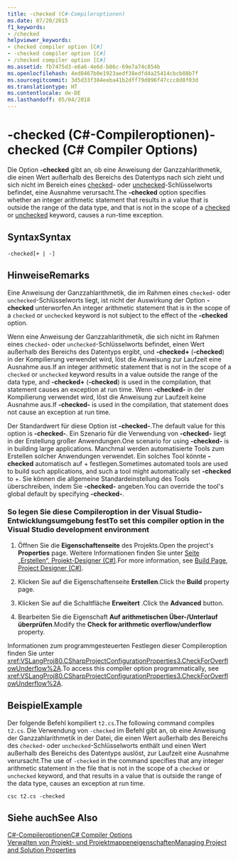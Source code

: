```yaml
---
title: -checked (C#-Compileroptionen)
ms.date: 07/20/2015
f1_keywords:
- /checked
helpviewer_keywords:
- checked compiler option [C#]
- -checked compiler option [C#]
- /checked compiler option [C#]
ms.assetid: fb7475d3-e6a6-4e6d-b86c-69e7a74c854b
ms.openlocfilehash: 4ed8467b0e1923aedf38edfd4a25414cbcb88b7f
ms.sourcegitcommit: 3d5d33f384eeba41b2dff79d096f47ccc8d8f03d
ms.translationtype: HT
ms.contentlocale: de-DE
ms.lasthandoff: 05/04/2018
---
```

# <a name="-checked-c-compiler-options"></a><span data-ttu-id="10f1a-102">-checked (C#-Compileroptionen)</span><span class="sxs-lookup"><span data-stu-id="10f1a-102">-checked (C# Compiler Options)</span></span>
<span data-ttu-id="10f1a-103">Die Option **-checked** gibt an, ob eine Anweisung der Ganzzahlarithmetik, die einen Wert außerhalb des Bereichs des Datentyps nach sich zieht und sich nicht im Bereich eines [checked](../../../csharp/language-reference/keywords/checked.md)- oder [unchecked](../../../csharp/language-reference/keywords/unchecked.md)-Schlüsselworts befindet, eine Ausnahme verursacht.</span><span class="sxs-lookup"><span data-stu-id="10f1a-103">The **-checked** option specifies whether an integer arithmetic statement that results in a value that is outside the range of the data type, and that is not in the scope of a [checked](../../../csharp/language-reference/keywords/checked.md) or [unchecked](../../../csharp/language-reference/keywords/unchecked.md) keyword, causes a run-time exception.</span></span>  
  
## <a name="syntax"></a><span data-ttu-id="10f1a-104">Syntax</span><span class="sxs-lookup"><span data-stu-id="10f1a-104">Syntax</span></span>  
  
```console  
-checked[+ | -]  
```  
  
## <a name="remarks"></a><span data-ttu-id="10f1a-105">Hinweise</span><span class="sxs-lookup"><span data-stu-id="10f1a-105">Remarks</span></span>  
 <span data-ttu-id="10f1a-106">Eine Anweisung der Ganzzahlarithmetik, die im Rahmen eines `checked`- oder `unchecked`-Schlüsselworts liegt, ist nicht der Auswirkung der Option **-checked** unterworfen.</span><span class="sxs-lookup"><span data-stu-id="10f1a-106">An integer arithmetic statement that is in the scope of a `checked` or `unchecked` keyword is not subject to the effect of the **-checked** option.</span></span>  
  
 <span data-ttu-id="10f1a-107">Wenn eine Anweisung der Ganzzahlarithmetik, die sich nicht im Rahmen eines `checked`- oder `unchecked`-Schlüsselworts befindet, einen Wert außerhalb des Bereichs des Datentyps ergibt, und **-checked+** (**-checked**) in der Kompilierung verwendet wird, löst die Anweisung zur Laufzeit eine Ausnahme aus.</span><span class="sxs-lookup"><span data-stu-id="10f1a-107">If an integer arithmetic statement that is not in the scope of a `checked` or `unchecked` keyword results in a value outside the range of the data type, and **-checked+** (**-checked**) is used in the compilation, that statement causes an exception at run time.</span></span> <span data-ttu-id="10f1a-108">Wenn **-checked-** in der Kompilierung verwendet wird, löst die Anweisung zur Laufzeit keine Ausnahme aus.</span><span class="sxs-lookup"><span data-stu-id="10f1a-108">If **-checked-** is used in the compilation, that statement does not cause an exception at run time.</span></span>  
  
 <span data-ttu-id="10f1a-109">Der Standardwert für diese Option ist **-checked-**.</span><span class="sxs-lookup"><span data-stu-id="10f1a-109">The default value for this option is **-checked-**.</span></span> <span data-ttu-id="10f1a-110">Ein Szenario für die Verwendung von **-checked-** liegt in der Erstellung großer Anwendungen.</span><span class="sxs-lookup"><span data-stu-id="10f1a-110">One scenario for using **-checked-** is in building large applications.</span></span> <span data-ttu-id="10f1a-111">Manchmal werden automatisierte Tools zum Erstellen solcher Anwendungen verwendet. Ein solches Tool könnte **-checked** automatisch auf + festlegen.</span><span class="sxs-lookup"><span data-stu-id="10f1a-111">Sometimes automated tools are used to build such applications, and such a tool might automatically set **-checked** to +.</span></span> <span data-ttu-id="10f1a-112">Sie können die allgemeine Standardeinstellung des Tools überschreiben, indem Sie **-checked-** angeben.</span><span class="sxs-lookup"><span data-stu-id="10f1a-112">You can override the tool's global default by specifying **-checked-**.</span></span>  
  
### <a name="to-set-this-compiler-option-in-the-visual-studio-development-environment"></a><span data-ttu-id="10f1a-113">So legen Sie diese Compileroption in der Visual Studio-Entwicklungsumgebung fest</span><span class="sxs-lookup"><span data-stu-id="10f1a-113">To set this compiler option in the Visual Studio development environment</span></span>  
  
1.  <span data-ttu-id="10f1a-114">Öffnen Sie die **Eigenschaftenseite** des Projekts.</span><span class="sxs-lookup"><span data-stu-id="10f1a-114">Open the project's **Properties** page.</span></span> <span data-ttu-id="10f1a-115">Weitere Informationen finden Sie unter [Seite „Erstellen“, Projekt-Designer (C#)](/visualstudio/ide/reference/build-page-project-designer-csharp).</span><span class="sxs-lookup"><span data-stu-id="10f1a-115">For more information, see [Build Page, Project Designer (C#)](/visualstudio/ide/reference/build-page-project-designer-csharp).</span></span>  
  
2.  <span data-ttu-id="10f1a-116">Klicken Sie auf die Eigenschaftenseite **Erstellen**.</span><span class="sxs-lookup"><span data-stu-id="10f1a-116">Click the **Build** property page.</span></span>  
  
3.  <span data-ttu-id="10f1a-117">Klicken Sie auf die Schaltfläche **Erweitert** .</span><span class="sxs-lookup"><span data-stu-id="10f1a-117">Click the **Advanced** button.</span></span>  
  
4.  <span data-ttu-id="10f1a-118">Bearbeiten Sie die Eigenschaft **Auf arithmetischen Über-/Unterlauf überprüfen**.</span><span class="sxs-lookup"><span data-stu-id="10f1a-118">Modify the **Check for arithmetic overflow/underflow** property.</span></span>  
  
 <span data-ttu-id="10f1a-119">Informationen zum programmgesteuerten Festlegen dieser Compileroption finden Sie unter <xref:VSLangProj80.CSharpProjectConfigurationProperties3.CheckForOverflowUnderflow%2A>.</span><span class="sxs-lookup"><span data-stu-id="10f1a-119">To access this compiler option programmatically, see <xref:VSLangProj80.CSharpProjectConfigurationProperties3.CheckForOverflowUnderflow%2A>.</span></span>  
  
## <a name="example"></a><span data-ttu-id="10f1a-120">Beispiel</span><span class="sxs-lookup"><span data-stu-id="10f1a-120">Example</span></span>  
 <span data-ttu-id="10f1a-121">Der folgende Befehl kompiliert `t2.cs`.</span><span class="sxs-lookup"><span data-stu-id="10f1a-121">The following command compiles `t2.cs`.</span></span> <span data-ttu-id="10f1a-122">Die Verwendung von `-checked` im Befehl gibt an, ob eine Anweisung der Ganzzahlarithmetik in der Datei, die einen Wert außerhalb des Bereichs des `checked`- oder `unchecked`-Schlüsselworts enthält und einen Wert außerhalb des Bereichs des Datentyps auslöst, zur Laufzeit eine Ausnahme verursacht.</span><span class="sxs-lookup"><span data-stu-id="10f1a-122">The use of `-checked` in the command specifies that any integer arithmetic statement in the file that is not in the scope of a `checked` or `unchecked` keyword, and that results in a value that is outside the range of the data type, causes an exception at run time.</span></span>  
  
```console  
csc t2.cs -checked  
```  
  
## <a name="see-also"></a><span data-ttu-id="10f1a-123">Siehe auch</span><span class="sxs-lookup"><span data-stu-id="10f1a-123">See Also</span></span>  
 [<span data-ttu-id="10f1a-124">C#-Compileroptionen</span><span class="sxs-lookup"><span data-stu-id="10f1a-124">C# Compiler Options</span></span>](../../../csharp/language-reference/compiler-options/index.md)  
 [<span data-ttu-id="10f1a-125">Verwalten von Projekt- und Projektmappeneigenschaften</span><span class="sxs-lookup"><span data-stu-id="10f1a-125">Managing Project and Solution Properties</span></span>](/visualstudio/ide/managing-project-and-solution-properties)  
